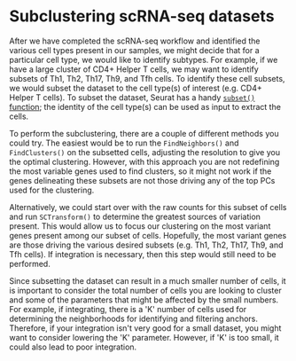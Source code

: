 # Subclustering scRNA-seq datasets

After we have completed the scRNA-seq workflow and identified the various cell types present in our samples, we might decide that for a particular cell type, we would like to identify subtypes. For example, if we have a large cluster of CD4+ Helper T cells, we may want to identify subsets of Th1, Th2, Th17, Th9, and Tfh cells. To identify these cell subsets, we would subset the dataset to the cell type(s) of interest (e.g. CD4+ Helper T cells). To subset the dataset, Seurat has a handy [`subset()` function](https://rdrr.io/github/satijalab/seurat/man/subset.Seurat.html); the identity of the cell type(s) can be used as input to extract the cells. 

To perform the subclustering, there are a couple of different methods you could try. The easiest would be to run the `FindNeighbors()` and `FindClusters()` on the subsetted cells, adjusting the resolution to give you the optimal clustering. However, with this approach you are not redefining the most variable genes used to find clusters, so it might not work if the genes delineating these subsets are not those driving any of the top PCs used for the clustering.

Alternatively, we could start over with the raw counts for this subset of cells and run `SCTransform()` to determine the greatest sources of variation present. This would allow us to focus our clustering on the most variant genes present among our subset of cells. Hopefully, the most variant genes are those driving the various desired subsets (e.g. Th1, Th2, Th17, Th9, and Tfh cells). If integration is necessary, then this step would still need to be performed.

Since subsetting the dataset can result in a much smaller number of cells, it is important to consider the total number of cells you are looking to cluster and some of the parameters that might be affected by the small numbers. For example, if integrating, there is a 'K' number of cells used for determining the neighborhoods for identifying and filtering anchors. Therefore, if your integration isn't very good for a small dataset, you might want to consider lowering the 'K' parameter. However, if 'K' is too small, it could also lead to poor integration.
